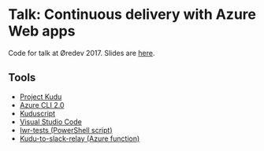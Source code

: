 # Talk: Continuous delivery with Azure Web apps
Code for talk at Øredev 2017.
Slides are [here](./presentation/Presentation.pdf).

## Tools
* [Project Kudu](https://github.com/projectkudu/kudu)
* [Azure CLI 2.0](http://bit.ly/az-cli)
* [Kuduscript](https://github.com/projectkudu/KuduScript) 
* [Visual Studio Code](https://code.visualstudio.com/)
* [Iwr-tests (PowerShell script)](http://bit.ly/iwr-tests)
* [Kudu-to-slack-relay (Azure function)](http://bit.ly/kudu2slack)
